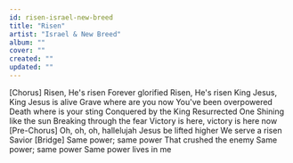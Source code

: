 ```yaml
---
id: risen-israel-new-breed
title: "Risen"
artist: "Israel & New Breed"
album: ""
cover: ""
created: ""
updated: ""
---
```


[Chorus]
Risen, He's risen
Forever glorified
Risen, He's risen
King Jesus, King Jesus is alive
Grave where are you now
You've been overpowered
Death where is your sting
Conquered by the King
Resurrected One
Shining like the sun
Breaking through the fear
Victory is here, victory is here now
[Pre-Chorus]
Oh, oh, oh, hallelujah
Jesus be lifted higher
We serve a risen Savior
[Bridge]
Same power; same power
That crushed the enemy
Same power; same power
Same power lives in me